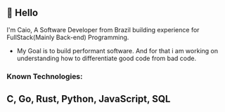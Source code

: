 ## 👋 Hello 
I'm Caio, A Software Developer from Brazil building experience for FullStack(Mainly Back-end) Programming.

- My Goal is to build performant software. And for that i am working on understanding how to differentiate
good code from bad code.

### Known Technologies:

## C, Go, Rust, Python, JavaScript, SQL

<!--
**Gomaozao/Gomaozao** is a ✨ _special_ ✨ repository because its `README.md` (this file) appears on your GitHub profile.

Here are some ideas to get you started:

- 🔭 I’m currently working on ...
- 🌱 I’m currently learning ...
- 👯 I’m looking to collaborate on ...
- 🤔 I’m looking for help with ...
- 💬 Ask me about ...
- 📫 How to reach me: ...
- 😄 Pronouns: ...
- ⚡ Fun fact: ...
-->
